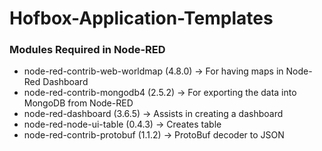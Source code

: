 # Hofbox-Application-Templates

### Modules Required in Node-RED
- node-red-contrib-web-worldmap (4.8.0) -> For having maps in Node-Red Dashboard
- node-red-contrib-mongodb4  (2.5.2) -> For exporting the data into MongoDB from Node-RED
- node-red-dashboard (3.6.5) -> Assists in creating a dashboard
- node-red-node-ui-table (0.4.3) -> Creates table
- node-red-contrib-protobuf (1.1.2) -> ProtoBuf decoder to JSON




